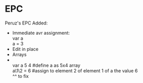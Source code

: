 # EPC
Peruz's EPC
Added:
- Immediate avr assignment:<br>
  var a
  <br>
  a = 3
- Edit in place
- Arrays
- <br>
  var a 5 4 #define a as 5x4 array
  <br>
  a\1\2 = 6 #assign to element 2 of element 1 of a the value 6
  <br>
  ^^ to fix
